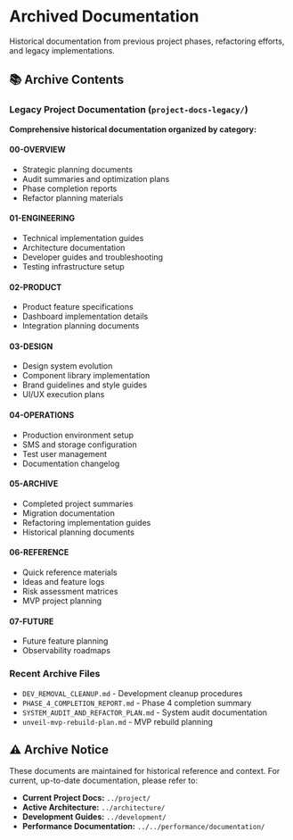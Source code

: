 # Archived Documentation

Historical documentation from previous project phases, refactoring efforts, and legacy implementations.

## 📚 Archive Contents

### Legacy Project Documentation (`project-docs-legacy/`)

**Comprehensive historical documentation organized by category:**

#### 00-OVERVIEW

- Strategic planning documents
- Audit summaries and optimization plans
- Phase completion reports
- Refactor planning materials

#### 01-ENGINEERING

- Technical implementation guides
- Architecture documentation
- Developer guides and troubleshooting
- Testing infrastructure setup

#### 02-PRODUCT

- Product feature specifications
- Dashboard implementation details
- Integration planning documents

#### 03-DESIGN

- Design system evolution
- Component library implementation
- Brand guidelines and style guides
- UI/UX execution plans

#### 04-OPERATIONS

- Production environment setup
- SMS and storage configuration
- Test user management
- Documentation changelog

#### 05-ARCHIVE

- Completed project summaries
- Migration documentation
- Refactoring implementation guides
- Historical planning documents

#### 06-REFERENCE

- Quick reference materials
- Ideas and feature logs
- Risk assessment matrices
- MVP project planning

#### 07-FUTURE

- Future feature planning
- Observability roadmaps

### Recent Archive Files

- `DEV_REMOVAL_CLEANUP.md` - Development cleanup procedures
- `PHASE_4_COMPLETION_REPORT.md` - Phase 4 completion summary
- `SYSTEM_AUDIT_AND_REFACTOR_PLAN.md` - System audit documentation
- `unveil-mvp-rebuild-plan.md` - MVP rebuild planning

## ⚠️ Archive Notice

These documents are maintained for historical reference and context. For current, up-to-date documentation, please refer to:

- **Current Project Docs:** `../project/`
- **Active Architecture:** `../architecture/`
- **Development Guides:** `../development/`
- **Performance Documentation:** `../../performance/documentation/`
